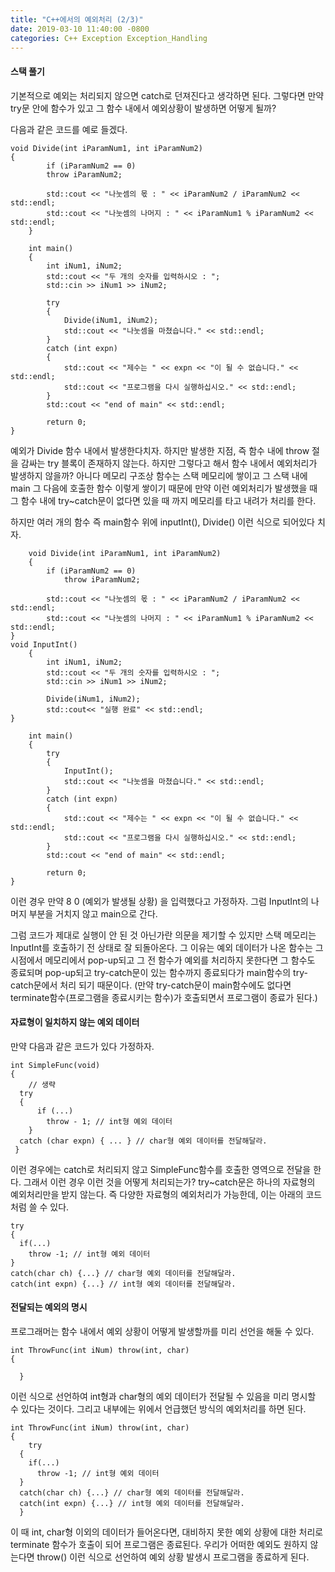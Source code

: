 ```yaml
---
title: "C++에서의 예외처리 (2/3)"
date: 2019-03-10 11:40:00 -0800
categories: C++ Exception Exception_Handling
---
```


#### 스택 풀기

기본적으로 예외는 처리되지 않으면 catch로 던져진다고 생각하면 된다. 그렇다면 만약 try문 안에 함수가 있고 그 함수 내에서 예외상황이 발생하면
어떻게 될까?

다음과 같은 코드를 예로 들겠다.

	void Divide(int iParamNum1, int iParamNum2)
	{
     		if (iParamNum2 == 0)
       		throw iParamNum2;
  
     		std::cout << "나눗셈의 몫 : " << iParamNum2 / iParamNum2 << std::endl;
     		std::cout << "나눗셈의 나머지 : " << iParamNum1 % iParamNum2 << std::endl;
    	}
  
     	int main()
     	{
     		int iNum1, iNum2;
     		std::cout << "두 개의 숫자를 입력하시오 : ";
      		std::cin >> iNum1 >> iNum2;
  
      		try
      		{
       			Divide(iNum1, iNum2);
      			std::cout << "나눗셈을 마쳤습니다." << std::endl;
        	}
      		catch (int expn)
      		{
        		std::cout << "제수는 " << expn << "이 될 수 없습니다." << std::endl;
       			std::cout << "프로그램을 다시 실행하십시오." << std::endl;
     		}
      		std::cout << "end of main" << std::endl;
  
      		return 0; 
	}
 
예외가 Divide 함수 내에서 발생한다치자. 하지만 발생한 지점, 즉 함수 내에 throw 절을 감싸는 try 블록이 존재하지 않는다.
하지만 그렇다고 해서 함수 내에서 예외처리가 발생하지 않을까? 아니다 메모리 구조상 함수는 스택 메모리에 쌓이고 그 스택 내에 main 그 다음에 
호출한 함수 이렇게 쌓이기 때문에 만약 이런 예외처리가 발생했을 때 그 함수 내에 try~catch문이 없다면 있을 때 까지 메모리를 타고 내려가 
처리를 한다. 

하지만 여러 개의 함수 즉 main함수 위에 inputInt(), Divide() 이런 식으로 되어있다 치자.

    	void Divide(int iParamNum1, int iParamNum2)
    	{
      		if (iParamNum2 == 0)
        		throw iParamNum2;
  
      		std::cout << "나눗셈의 몫 : " << iParamNum2 / iParamNum2 << std::endl;
     		std::cout << "나눗셈의 나머지 : " << iParamNum1 % iParamNum2 << std::endl;
	}
  	void InputInt()
     	{
        	int iNum1, iNum2;
         	std::cout << "두 개의 숫자를 입력하시오 : ";
        	std::cin >> iNum1 >> iNum2;
  
     		Divide(iNum1, iNum2);
      		std::cout<< "실행 완료" << std::endl;
	}
  
     	int main()
     	{
        	try
       		{
          		InputInt();
          		std::cout << "나눗셈을 마쳤습니다." << std::endl;
       		}
        	catch (int expn)
       		{
         		std::cout << "제수는 " << expn << "이 될 수 없습니다." << std::endl;
         		std::cout << "프로그램을 다시 실행하십시오." << std::endl;
       		}
       		std::cout << "end of main" << std::endl;
    
       		return 0;
	}
  
이런 경우 만약 8 0 (예외가 발생될 상황) 을 입력했다고 가정하자. 그럼 InputInt의 나머지 부분을 거치지 않고 main으로 간다.

그럼 코드가 제대로 실행이 안 된 것 아닌가란 의문을 제기할 수 있지만 스택 메모리는 InputInt를 호출하기 전 상태로 잘 되돌아온다.
그 이유는 예외 데이터가 나온 함수는 그 시점에서 메모리에서 pop-up되고 그 전 함수가 예외를 처리하지 못한다면 그 함수도 종료되며 pop-up되고 
try-catch문이 있는 함수까지 종료되다가 main함수의 try-catch문에서 처리 되기 때문이다.
(만약 try-catch문이 main함수에도 없다면 terminate함수(프로그램을 종료시키는 함수)가 호출되면서 프로그램이 종료가 된다.)

#### 자료형이 일치하지 않는 예외 데이터 

만약 다음과 같은 코드가 있다 가정하자.

    int SimpleFunc(void)
    {
	    // 생략
  	  try
  	  {
	  	  if (...)
	  	  	throw - 1; // int형 예외 데이터
	    }
  	  catch (char expn) { ... } // char형 예외 데이터를 전달해달라.
  	 }

이런 경우에는 catch로 처리되지 않고 SimpleFunc함수를 호출한 영역으로 전달을 한다.
그래서 이런 경우 이런 것을 어떻게 처리되는가? try~catch문은 하나의 자료형의 예외처리만을 받지 않는다. 즉 다양한 자료형의 예외처리가 가능한데,
이는 아래의 코드처럼 쓸 수 있다.

    try
    {
      if(...)
        throw -1; // int형 예외 데이터
    }
    catch(char ch) {...} // char형 예외 데이터를 전달해달라.
    catch(int expn) {...} // int형 예외 데이터를 전달해달라.
    
#### 전달되는 예외의 명시

프로그래머는 함수 내에서 예외 상황이 어떻게 발생할까를 미리 선언을 해둘 수 있다.

    int ThrowFunc(int iNum) throw(int, char)
    {
      
  	  }
  
이런 식으로 선언하여 int형과 char형의 예외 데이터가 전달될 수 있음을 미리 명시할 수 있다는 것이다.
그리고 내부에는 위에서 언급했던 방식의 예외처리를 하면 된다.

    int ThrowFunc(int iNum) throw(int, char)
    {
        try
      {
        if(...)
          throw -1; // int형 예외 데이터
      }
      catch(char ch) {...} // char형 예외 데이터를 전달해달라.
      catch(int expn) {...} // int형 예외 데이터를 전달해달라.
  	  }
  
이 때 int, char형 이외의 데이터가 들어온다면, 대비하지 못한 예외 상황에 대한 처리로 terminate 함수가 호출이 되어 프로그램은 종료된다.
우리가 어떠한 예외도 원하지 않는다면 throw() 이런 식으로 선언하여 예외 상황 발생시 프로그램을 종료하게 된다.
